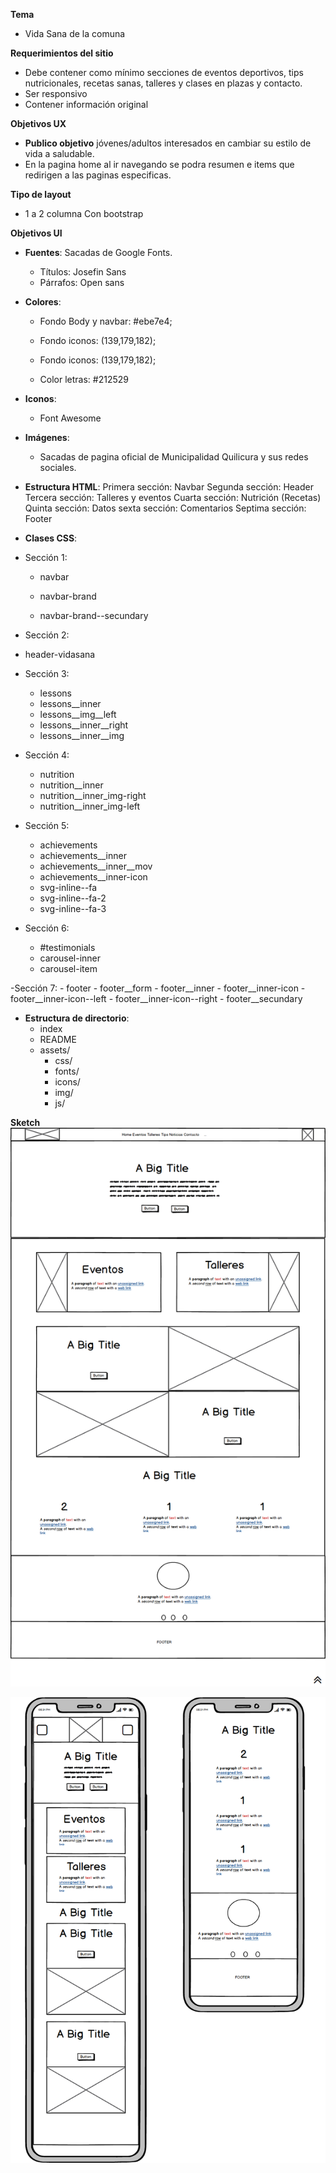 
**Tema**
	
- Vida Sana de la comuna

**Requerimientos del sitio**

- Debe contener como mínimo secciones de eventos deportivos, tips
 nutricionales, recetas sanas, talleres y clases en plazas y contacto.
- Ser responsivo
- Contener información original

**Objetivos UX**

- **Publico objetivo** jóvenes/adultos interesados en cambiar su estilo de vida a saludable.
- En la pagina home al ir navegando se podra resumen e items que redirigen a las paginas especificas.

**Tipo de layout**
	
- 1 a 2 columna Con bootstrap

**Objetivos UI**

- **Fuentes**: Sacadas de Google Fonts.
	- Títulos: Josefin Sans
	- Párrafos: Open sans

- **Colores**:
	-  Fondo Body y navbar: #ebe7e4;
		
	- Fondo iconos: (139,179,182);
		
	- Fondo iconos: (139,179,182);
	- Color letras: #212529

- **Iconos**:

	 - Font Awesome

- **Imágenes**:

	- Sacadas de pagina oficial de Municipalidad Quilicura y sus redes sociales.
 
	
- **Estructura HTML**:
   Primera sección: Navbar
   Segunda sección: Header
   Tercera sección: Talleres y eventos
   Cuarta sección: Nutrición (Recetas)
   Quinta sección: Datos
   sexta sección: Comentarios 
   Septima sección: Footer

- **Clases CSS**:

- Sección 1:
	
	- navbar
	- navbar-brand
		
	- navbar-brand--secundary

- Sección 2:
- 	header-vidasana

- Sección 3:
	
	- lessons
	- lessons__inner
	- lessons__img__left
	- lessons__inner__right
	- lessons__inner__img
	

- Sección 4: 
	- nutrition
	- nutrition__inner
	- nutrition__inner_img-right
	- nutrition__inner_img-left

- Sección 5:

	- 	achievements
	- 	achievements__inner
	- 	achievements__inner__mov
	- 	achievements__inner-icon
	- 	svg-inline--fa
	- 	svg-inline--fa-2
	- 	svg-inline--fa-3

- Sección 6:
	- #testimonials
	- carousel-inner
	- carousel-item

-Sección 7: 
	- footer
	- footer__form
	- footer__inner
	- footer__inner-icon
	- footer__inner-icon--left
	- footer__inner-icon--right
	- footer__secundary
	
- **Estructura de directorio**: 
	- index
	- README
	- assets/
		- css/
		- fonts/
		- icons/
		- img/
		- js/



**Sketch**
![img](assets/img/sketch.png)

![img](assets/img/sketchcelular.png)